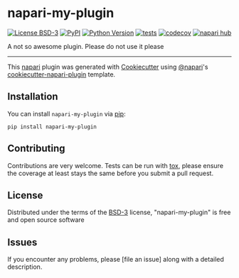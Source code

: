 # napari-my-plugin

[![License BSD-3](https://img.shields.io/pypi/l/napari-my-plugin.svg?color=green)](https://github.com/githubuser/napari-my-plugin/raw/main/LICENSE)
[![PyPI](https://img.shields.io/pypi/v/napari-my-plugin.svg?color=green)](https://pypi.org/project/napari-my-plugin)
[![Python Version](https://img.shields.io/pypi/pyversions/napari-my-plugin.svg?color=green)](https://python.org)
[![tests](https://github.com/githubuser/napari-my-plugin/workflows/tests/badge.svg)](https://github.com/githubuser/napari-my-plugin/actions)
[![codecov](https://codecov.io/gh/githubuser/napari-my-plugin/branch/main/graph/badge.svg)](https://codecov.io/gh/githubuser/napari-my-plugin)
[![napari hub](https://img.shields.io/endpoint?url=https://api.napari-hub.org/shields/napari-my-plugin)](https://napari-hub.org/plugins/napari-my-plugin)

A not so awesome plugin. Please do not use it please

----------------------------------

This [napari] plugin was generated with [Cookiecutter] using [@napari]'s [cookiecutter-napari-plugin] template.

<!--
Don't miss the full getting started guide to set up your new package:
https://github.com/napari/cookiecutter-napari-plugin#getting-started

and review the napari docs for plugin developers:
https://napari.org/stable/plugins/index.html
-->

## Installation

You can install `napari-my-plugin` via [pip]:

    pip install napari-my-plugin




## Contributing

Contributions are very welcome. Tests can be run with [tox], please ensure
the coverage at least stays the same before you submit a pull request.

## License

Distributed under the terms of the [BSD-3] license,
"napari-my-plugin" is free and open source software

## Issues

If you encounter any problems, please [file an issue] along with a detailed description.

[napari]: https://github.com/napari/napari
[Cookiecutter]: https://github.com/audreyr/cookiecutter
[@napari]: https://github.com/napari
[MIT]: http://opensource.org/licenses/MIT
[BSD-3]: http://opensource.org/licenses/BSD-3-Clause
[GNU GPL v3.0]: http://www.gnu.org/licenses/gpl-3.0.txt
[GNU LGPL v3.0]: http://www.gnu.org/licenses/lgpl-3.0.txt
[Apache Software License 2.0]: http://www.apache.org/licenses/LICENSE-2.0
[Mozilla Public License 2.0]: https://www.mozilla.org/media/MPL/2.0/index.txt
[cookiecutter-napari-plugin]: https://github.com/napari/cookiecutter-napari-plugin

[napari]: https://github.com/napari/napari
[tox]: https://tox.readthedocs.io/en/latest/
[pip]: https://pypi.org/project/pip/
[PyPI]: https://pypi.org/
